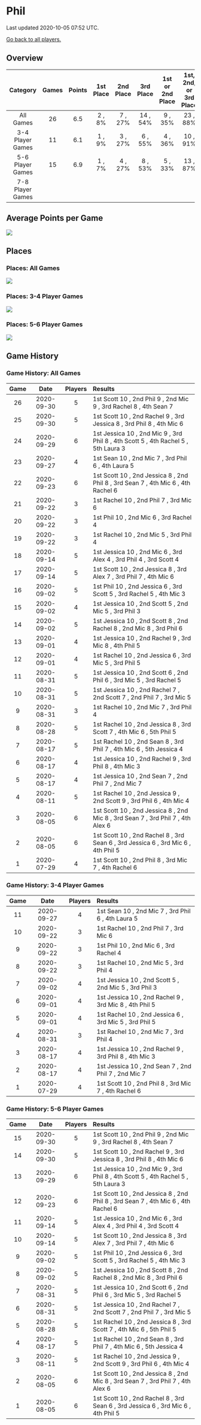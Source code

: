 # Phil
Last updated 2020-10-05 07:52 UTC.

[Go back to all players.](../README.md)

## Overview
| **Category**     | **Games** | **Points** | **1st Place** | **2nd Place** | **3rd Place** | **1st or 2nd Place** | **1st, 2nd, or 3rd Place** |
| :---:            | :---:     | :---:      | :---:         | :---:         | :---:         | :---:                | :---:                      |
| All Games        | 26        | 6.5        | 2 , 8%        | 7 , 27%       | 14 , 54%      | 9 , 35%              | 23 , 88%                   |
| 3-4 Player Games | 11        | 6.1        | 1 , 9%        | 3 , 27%       | 6 , 55%       | 4 , 36%              | 10 , 91%                   |
| 5-6 Player Games | 15        | 6.9        | 1 , 7%        | 4 , 27%       | 8 , 53%       | 5 , 33%              | 13 , 87%                   |
| 7-8 Player Games |           |            |               |               |               |                      |                            |

## Average Points per Game
![](plots/average_points_vs_game_number.png)

## Places

### Places: All Games
![](plots/place_percentage_vs_game_number_all_games.png)

### Places: 3-4 Player Games
![](plots/place_percentage_vs_game_number_3_4_player_games.png)

### Places: 5-6 Player Games
![](plots/place_percentage_vs_game_number_5_6_player_games.png)

## Game History

### Game History: All Games
| **Game** | **Date**   | **Players** | **Results**                                                                        |
| :---:    | :---:      | :---:       | :---                                                                               |
| 26       | 2020-09-30 | 5           | 1st Scott 10 , 2nd Phil 9 , 2nd Mic 9 , 3rd Rachel 8 , 4th Sean 7                  |
| 25       | 2020-09-30 | 5           | 1st Scott 10 , 2nd Rachel 9 , 3rd Jessica 8 , 3rd Phil 8 , 4th Mic 6               |
| 24       | 2020-09-29 | 6           | 1st Jessica 10 , 2nd Mic 9 , 3rd Phil 8 , 4th Scott 5 , 4th Rachel 5 , 5th Laura 3 |
| 23       | 2020-09-27 | 4           | 1st Sean 10 , 2nd Mic 7 , 3rd Phil 6 , 4th Laura 5                                 |
| 22       | 2020-09-23 | 6           | 1st Scott 10 , 2nd Jessica 8 , 2nd Phil 8 , 3rd Sean 7 , 4th Mic 6 , 4th Rachel 6  |
| 21       | 2020-09-22 | 3           | 1st Rachel 10 , 2nd Phil 7 , 3rd Mic 6                                             |
| 20       | 2020-09-22 | 3           | 1st Phil 10 , 2nd Mic 6 , 3rd Rachel 4                                             |
| 19       | 2020-09-22 | 3           | 1st Rachel 10 , 2nd Mic 5 , 3rd Phil 4                                             |
| 18       | 2020-09-14 | 5           | 1st Jessica 10 , 2nd Mic 6 , 3rd Alex 4 , 3rd Phil 4 , 3rd Scott 4                 |
| 17       | 2020-09-14 | 5           | 1st Scott 10 , 2nd Jessica 8 , 3rd Alex 7 , 3rd Phil 7 , 4th Mic 6                 |
| 16       | 2020-09-02 | 5           | 1st Phil 10 , 2nd Jessica 6 , 3rd Scott 5 , 3rd Rachel 5 , 4th Mic 3               |
| 15       | 2020-09-02 | 4           | 1st Jessica 10 , 2nd Scott 5 , 2nd Mic 5 , 3rd Phil 3                              |
| 14       | 2020-09-02 | 5           | 1st Jessica 10 , 2nd Scott 8 , 2nd Rachel 8 , 2nd Mic 8 , 3rd Phil 6               |
| 13       | 2020-09-01 | 4           | 1st Jessica 10 , 2nd Rachel 9 , 3rd Mic 8 , 4th Phil 5                             |
| 12       | 2020-09-01 | 4           | 1st Rachel 10 , 2nd Jessica 6 , 3rd Mic 5 , 3rd Phil 5                             |
| 11       | 2020-08-31 | 5           | 1st Jessica 10 , 2nd Scott 6 , 2nd Phil 6 , 3rd Mic 5 , 3rd Rachel 5               |
| 10       | 2020-08-31 | 5           | 1st Jessica 10 , 2nd Rachel 7 , 2nd Scott 7 , 2nd Phil 7 , 3rd Mic 5               |
| 9        | 2020-08-31 | 3           | 1st Rachel 10 , 2nd Mic 7 , 3rd Phil 4                                             |
| 8        | 2020-08-28 | 5           | 1st Rachel 10 , 2nd Jessica 8 , 3rd Scott 7 , 4th Mic 6 , 5th Phil 5               |
| 7        | 2020-08-17 | 5           | 1st Rachel 10 , 2nd Sean 8 , 3rd Phil 7 , 4th Mic 6 , 5th Jessica 4                |
| 6        | 2020-08-17 | 4           | 1st Jessica 10 , 2nd Rachel 9 , 3rd Phil 8 , 4th Mic 3                             |
| 5        | 2020-08-17 | 4           | 1st Jessica 10 , 2nd Sean 7 , 2nd Phil 7 , 2nd Mic 7                               |
| 4        | 2020-08-11 | 5           | 1st Rachel 10 , 2nd Jessica 9 , 2nd Scott 9 , 3rd Phil 6 , 4th Mic 4               |
| 3        | 2020-08-05 | 6           | 1st Scott 10 , 2nd Jessica 8 , 2nd Mic 8 , 3rd Sean 7 , 3rd Phil 7 , 4th Alex 6    |
| 2        | 2020-08-05 | 6           | 1st Scott 10 , 2nd Rachel 8 , 3rd Sean 6 , 3rd Jessica 6 , 3rd Mic 6 , 4th Phil 5  |
| 1        | 2020-07-29 | 4           | 1st Scott 10 , 2nd Phil 8 , 3rd Mic 7 , 4th Rachel 6                               |

### Game History: 3-4 Player Games
| **Game** | **Date**   | **Players** | **Results**                                            |
| :---:    | :---:      | :---:       | :---                                                   |
| 11       | 2020-09-27 | 4           | 1st Sean 10 , 2nd Mic 7 , 3rd Phil 6 , 4th Laura 5     |
| 10       | 2020-09-22 | 3           | 1st Rachel 10 , 2nd Phil 7 , 3rd Mic 6                 |
| 9        | 2020-09-22 | 3           | 1st Phil 10 , 2nd Mic 6 , 3rd Rachel 4                 |
| 8        | 2020-09-22 | 3           | 1st Rachel 10 , 2nd Mic 5 , 3rd Phil 4                 |
| 7        | 2020-09-02 | 4           | 1st Jessica 10 , 2nd Scott 5 , 2nd Mic 5 , 3rd Phil 3  |
| 6        | 2020-09-01 | 4           | 1st Jessica 10 , 2nd Rachel 9 , 3rd Mic 8 , 4th Phil 5 |
| 5        | 2020-09-01 | 4           | 1st Rachel 10 , 2nd Jessica 6 , 3rd Mic 5 , 3rd Phil 5 |
| 4        | 2020-08-31 | 3           | 1st Rachel 10 , 2nd Mic 7 , 3rd Phil 4                 |
| 3        | 2020-08-17 | 4           | 1st Jessica 10 , 2nd Rachel 9 , 3rd Phil 8 , 4th Mic 3 |
| 2        | 2020-08-17 | 4           | 1st Jessica 10 , 2nd Sean 7 , 2nd Phil 7 , 2nd Mic 7   |
| 1        | 2020-07-29 | 4           | 1st Scott 10 , 2nd Phil 8 , 3rd Mic 7 , 4th Rachel 6   |

### Game History: 5-6 Player Games
| **Game** | **Date**   | **Players** | **Results**                                                                        |
| :---:    | :---:      | :---:       | :---                                                                               |
| 15       | 2020-09-30 | 5           | 1st Scott 10 , 2nd Phil 9 , 2nd Mic 9 , 3rd Rachel 8 , 4th Sean 7                  |
| 14       | 2020-09-30 | 5           | 1st Scott 10 , 2nd Rachel 9 , 3rd Jessica 8 , 3rd Phil 8 , 4th Mic 6               |
| 13       | 2020-09-29 | 6           | 1st Jessica 10 , 2nd Mic 9 , 3rd Phil 8 , 4th Scott 5 , 4th Rachel 5 , 5th Laura 3 |
| 12       | 2020-09-23 | 6           | 1st Scott 10 , 2nd Jessica 8 , 2nd Phil 8 , 3rd Sean 7 , 4th Mic 6 , 4th Rachel 6  |
| 11       | 2020-09-14 | 5           | 1st Jessica 10 , 2nd Mic 6 , 3rd Alex 4 , 3rd Phil 4 , 3rd Scott 4                 |
| 10       | 2020-09-14 | 5           | 1st Scott 10 , 2nd Jessica 8 , 3rd Alex 7 , 3rd Phil 7 , 4th Mic 6                 |
| 9        | 2020-09-02 | 5           | 1st Phil 10 , 2nd Jessica 6 , 3rd Scott 5 , 3rd Rachel 5 , 4th Mic 3               |
| 8        | 2020-09-02 | 5           | 1st Jessica 10 , 2nd Scott 8 , 2nd Rachel 8 , 2nd Mic 8 , 3rd Phil 6               |
| 7        | 2020-08-31 | 5           | 1st Jessica 10 , 2nd Scott 6 , 2nd Phil 6 , 3rd Mic 5 , 3rd Rachel 5               |
| 6        | 2020-08-31 | 5           | 1st Jessica 10 , 2nd Rachel 7 , 2nd Scott 7 , 2nd Phil 7 , 3rd Mic 5               |
| 5        | 2020-08-28 | 5           | 1st Rachel 10 , 2nd Jessica 8 , 3rd Scott 7 , 4th Mic 6 , 5th Phil 5               |
| 4        | 2020-08-17 | 5           | 1st Rachel 10 , 2nd Sean 8 , 3rd Phil 7 , 4th Mic 6 , 5th Jessica 4                |
| 3        | 2020-08-11 | 5           | 1st Rachel 10 , 2nd Jessica 9 , 2nd Scott 9 , 3rd Phil 6 , 4th Mic 4               |
| 2        | 2020-08-05 | 6           | 1st Scott 10 , 2nd Jessica 8 , 2nd Mic 8 , 3rd Sean 7 , 3rd Phil 7 , 4th Alex 6    |
| 1        | 2020-08-05 | 6           | 1st Scott 10 , 2nd Rachel 8 , 3rd Sean 6 , 3rd Jessica 6 , 3rd Mic 6 , 4th Phil 5  |

